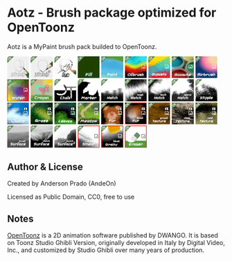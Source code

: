 # Aotz - Brush package optimized for OpenToonz


Aotz is a MyPaint brush pack builded to OpenToonz.

<img src="aotz/001_sketch_prev.png" width="10%"></img> <img src="aotz/002_sketch_b_prev.png" width="10%"></img> <img src="aotz/005_ink_prev.png" width="10%"></img> <img src="aotz/009_fill_prev.png" width="10%"></img> <img src="aotz/010_paint_prev.png" width="10%"></img> <img src="aotz/011_oilbrush_prev.png" width="10%"></img> <img src="aotz/014_impasto_prev.png" width="10%"></img> <img src="aotz/016_gouache_prev.png" width="10%"></img> <img src="aotz/018_airbrush_prev.png" width="10%"></img> <img src="aotz/020_water_prev.png" width="10%"></img> <img src="aotz/038_crayon_prev.png" width="10%"></img> <img src="aotz/039_chalk_prev.png" width="10%"></img> <img src="aotz/040_marker_prev.png" width="10%"></img> <img src="aotz/041_hatch_prev.png" width="10%"></img> <img src="aotz/042_hatch_rough_prev.png" width="10%"></img> <img src="aotz/043_hatch mesh_prev.png" width="10%"></img> <img src="aotz/044_hatch_sparse_prev.png" width="10%"></img> <img src="aotz/045_stipple_prev.png" width="10%"></img> <img src="aotz/050_clouds_prev.png" width="10%"></img> <img src="aotz/051_grass_prev.png" width="10%"></img> <img src="aotz/052_leaves_prev.png" width="10%"></img> <img src="aotz/053_meadown_prev.png" width="10%"></img> <img src="aotz/058_fur_prev.png" width="10%"></img> <img src="aotz/059_fur2_prev.png" width="10%"></img> <img src="aotz/060_texture_ground_prev.png" width="10%"></img> <img src="aotz/061_texture_stone_prev.png" width="10%"></img> <img src="aotz/063_texture_sand_prev.png" width="10%"></img> <img src="aotz/070_surface_broad_prev.png" width="10%"></img> <img src="aotz/073_surface_sketch_prev.png" width="10%"></img> <img src="aotz/074_surface_sketch2_prev.png" width="10%"></img> <img src="aotz/090_smear_prev.png" width="10%"></img> <img src="aotz/095_grainy_blend_prev.png" width="10%"></img> <img src="aotz/099_eraser_prev.png" width="10%"></img> 


Author & License
-----------------
Created by Anderson Prado (AndeOn)

Licensed as Public Domain, CC0, free to use

Notes
-----

[OpenToonz](https://opentoonz.github.io/) is a 2D animation software published by DWANGO. It is based on Toonz Studio Ghibli Version, originally developed in Italy by Digital Video, Inc., and customized by Studio Ghibli over many years of production.

